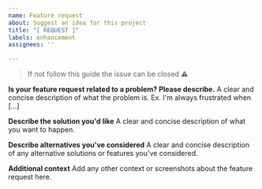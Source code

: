 ```yaml
---
name: Feature request
about: Suggest an idea for this project
title: "[ REQUEST ]"
labels: enhancement
assignees: ''

---
```


> If not follow this guide the issue can be closed :warning:

**Is your feature request related to a problem? Please describe.**
A clear and concise description of what the problem is. Ex. I'm always frustrated when [...]

**Describe the solution you'd like**
A clear and concise description of what you want to happen.

**Describe alternatives you've considered**
A clear and concise description of any alternative solutions or features you've considered.

**Additional context**
Add any other context or screenshots about the feature request here.
